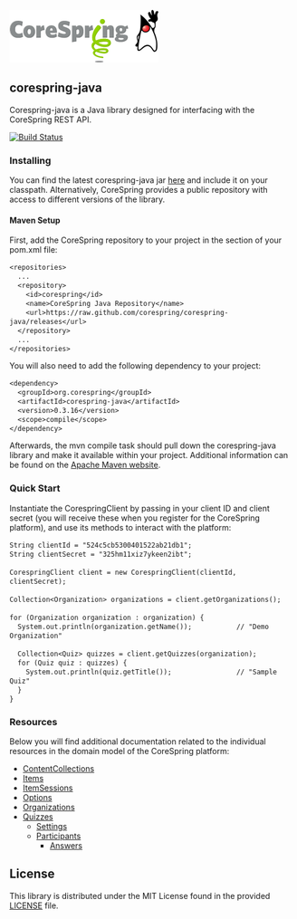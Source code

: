 ![corespring](doc/images/logo.png)


## corespring-java

Corespring-java is a Java library designed for interfacing with the CoreSpring REST API.

[![Build Status](https://travis-ci.org/corespring/corespring-java.png)](https://travis-ci.org/corespring/corespring-java)

### Installing

You can find the latest corespring-java jar [here](https://github.com/corespring/corespring-java/raw/releases/org/corespring/corespring-java/0.3.16/corespring-java-0.3.16.jar) and include it on your classpath.
Alternatively, CoreSpring provides a public repository with access to different versions of the library.

#### Maven Setup

First, add the CoreSpring repository to your project in the <repositories> section of your pom.xml file:

    <repositories>
      ...
      <repository>
        <id>corespring</id>
        <name>CoreSpring Java Repository</name>
        <url>https://raw.github.com/corespring/corespring-java/releases</url>
      </repository>
      ...
    </repositories>

You will also need to add the following dependency to your project:

    <dependency>
      <groupId>org.corespring</groupId>
      <artifactId>corespring-java</artifactId>
      <version>0.3.16</version>
      <scope>compile</scope>
    </dependency>

Afterwards, the mvn compile task should pull down the corespring-java library and make it available within your project.
Additional information can be found on the [Apache Maven website](http://maven.apache.org/).


### Quick Start

Instantiate the CorespringClient by passing in your client ID and client secret (you will receive these when you
register for the CoreSpring platform), and use its methods to interact with the platform:

    String clientId = "524c5cb5300401522ab21db1";
    String clientSecret = "325hm11xiz7ykeen2ibt";

    CorespringClient client = new CorespringClient(clientId, clientSecret);

    Collection<Organization> organizations = client.getOrganizations();

    for (Organization organization : organization) {
      System.out.println(organization.getName());           // "Demo Organization"

      Collection<Quiz> quizzes = client.getQuizzes(organization);
      for (Quiz quiz : quizzes) {
        System.out.println(quiz.getTitle());                // "Sample Quiz"
      }
    }


### Resources

Below you will find additional documentation related to the individual resources in the domain model of the CoreSpring
platform:

* [ContentCollections](/doc/resources/contentcollections.md)
* [Items](/doc/resources/items.md)
* [ItemSessions](/doc/resources/itemsessions.md)
* [Options](/doc/resources/options.md)
* [Organizations](/doc/resources/organizations.md)
* [Quizzes](/doc/resources/quizzes.md)
  * [Settings](/doc/resources/settings.md)
  * [Participants](/doc/resources/participants.md)
    * [Answers](/doc/resources/answers.md)

## License

This library is distributed under the MIT License found in the provided [LICENSE](/LICENSE) file.
